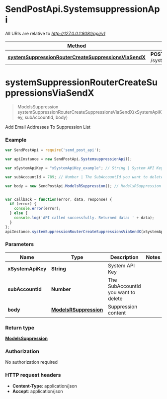 # SendPostApi.SystemsuppressionApi

All URIs are relative to *http://127.0.0.1:8081/api/v1*

Method | HTTP request | Description
------------- | ------------- | -------------
[**systemSuppressionRouterCreateSuppressionsViaSendX**](SystemsuppressionApi.md#systemSuppressionRouterCreateSuppressionsViaSendX) | **POST** /system/suppression/{subAccountId} | 


<a name="systemSuppressionRouterCreateSuppressionsViaSendX"></a>
# **systemSuppressionRouterCreateSuppressionsViaSendX**
> ModelsSuppression systemSuppressionRouterCreateSuppressionsViaSendX(xSystemApiKey, subAccountId, body)



Add Email Addresses To Suppression List 

### Example
```javascript
var SendPostApi = require('send_post_api');

var apiInstance = new SendPostApi.SystemsuppressionApi();

var xSystemApiKey = "xSystemApiKey_example"; // String | System API Key

var subAccountId = 789; // Number | The SubAccountId you want to delete

var body = new SendPostApi.ModelsRSuppression(); // ModelsRSuppression | Suppression content


var callback = function(error, data, response) {
  if (error) {
    console.error(error);
  } else {
    console.log('API called successfully. Returned data: ' + data);
  }
};
apiInstance.systemSuppressionRouterCreateSuppressionsViaSendX(xSystemApiKey, subAccountId, body, callback);
```

### Parameters

Name | Type | Description  | Notes
------------- | ------------- | ------------- | -------------
 **xSystemApiKey** | **String**| System API Key | 
 **subAccountId** | **Number**| The SubAccountId you want to delete | 
 **body** | [**ModelsRSuppression**](ModelsRSuppression.md)| Suppression content | 

### Return type

[**ModelsSuppression**](ModelsSuppression.md)

### Authorization

No authorization required

### HTTP request headers

 - **Content-Type**: application/json
 - **Accept**: application/json


